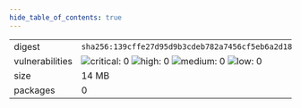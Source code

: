 ```yaml
---
hide_table_of_contents: true
---
```


<table>
<tr><td>digest</td><td><code>sha256:139cffe27d95d9b3cdeb782a7456cf5eb6a2d18b7a90b85a2c0bde4ff295bae8</code></td><tr><tr><td>vulnerabilities</td><td><img alt="critical: 0" src="https://img.shields.io/badge/critical-0-lightgrey"/> <img alt="high: 0" src="https://img.shields.io/badge/high-0-lightgrey"/> <img alt="medium: 0" src="https://img.shields.io/badge/medium-0-lightgrey"/> <img alt="low: 0" src="https://img.shields.io/badge/low-0-lightgrey"/> <!-- unspecified: 0 --></td></tr>
<tr><td>size</td><td>14 MB</td></tr>
<tr><td>packages</td><td>0</td></tr>
</table>
</details></table>
</details>

<table></table>

